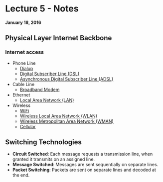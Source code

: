 # Lecture 5 - Notes  

**January 18, 2016**  

## Physical Layer Internet Backbone

### Internet access

* Phone Line
  * [Dialup](https://en.wikipedia.org/wiki/Dial-up_Internet_access)
  * [Digital Subscriber Line (DSL)](https://en.wikipedia.org/wiki/Digital_subscriber_line)
  * [Asynchronous Digital Subscriber Line (ADSL)](https://en.wikipedia.org/wiki/Asymmetric_digital_subscriber_line)
* Cable Line
  * [Broadband Modem](https://en.wikipedia.org/wiki/Broadband)
* Ethernet
  * [Local Area Network (LAN)](https://en.wikipedia.org/wiki/Local_area_network)
* Wireless
  * [WiFi](https://en.wikipedia.org/wiki/Wi-Fi)
  * [Wireless Local Area Network (WLAN)](https://en.wikipedia.org/wiki/Wireless_LAN)
  * [Wireless Metropolitan Area Network (WMAN)](https://en.wikipedia.org/wiki/Metropolitan_area_network)
  * [Cellular](https://en.wikipedia.org/wiki/Cellular_network)

## Switching Technologies

* **Circuit Switched**: Each message requests a transmission line, when granted it transmits on an assigned line.
* **Message Switched**: Messages are sent sequentially on separate lines.
* **Packet Switching**: Packets are sent on separate lines and decoded at the end.



